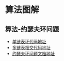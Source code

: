 # 算法图解

## 算法-约瑟夫环问题
  - [单链表环代码地址](https://github.com/Peggy-M/Arithmetic/blob/master/src/main/java/com/peppa/josephRing/JosephRing.java)
  - [多链表相交代码地址](https://github.com/Peggy-M/Arithmetic/blob/master/src/main/java/com/peppa/josephRing/JosephRingTwo.java)
  - [约瑟夫环问题文档地址](https://github.com/Peggy-M/Arithmetic/blob/master/src/main/java/com/peppa/josephRing/%E7%BA%A6%E7%91%9F%E5%A4%AB%E7%8E%AF.md)
